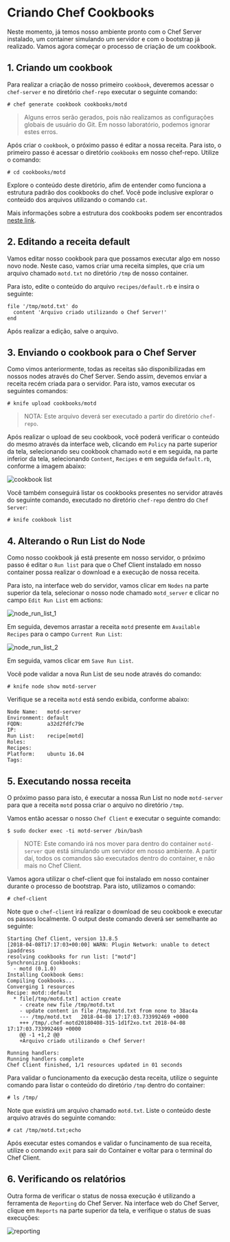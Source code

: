 # Criando Chef Cookbooks

Neste momento, já temos nosso ambiente pronto com o Chef Server instalado, um container simulando um servidor e com o bootstrap já realizado. Vamos agora começar o processo de criação de um cookbook.


## 1. Criando um cookbook

Para realizar a criação de nosso primeiro `cookbook`, deveremos acessar o `chef-server` e no diretório `chef-repo` executar o seguinte comando:

    # chef generate cookbook cookbooks/motd

>Alguns erros serão gerados, pois não realizamos as configurações globais de usuário do Git. Em nosso laboratório, podemos ignorar estes erros.

Após criar o `cookbook`, o próximo passo é editar a nossa receita. Para isto, o primeiro passo é acessar o diretório `cookbooks` em nosso chef-repo. Utilize o comando:

    # cd cookbooks/motd

Explore o conteúdo deste diretório, afim de entender como funciona a estrutura padrão dos cookbooks do chef. Você pode inclusive explorar o conteúdo dos arquivos utilizando o comando `cat`.

Mais informações sobre a estrutura dos cookbooks podem ser encontrados [neste link](https://docs.chef.io/cookbooks.html).


## 2. Editando a receita default

Vamos editar nosso cookbook para que possamos executar algo em nosso novo node. Neste caso, vamos criar uma receita simples, que cria um arquivo chamado `motd.txt` no diretório `/tmp` de nosso container.

Para isto, edite o conteúdo do arquivo `recipes/default.rb` e insira o seguinte:

    file '/tmp/motd.txt' do
      content 'Arquivo criado utilizando o Chef Server!'
    end

Após realizar a edição, salve o arquivo.

## 3. Enviando o cookbook para o Chef Server

Como vimos anteriormente, todas as receitas são disponibilizadas em nossos nodes através do Chef Server. Sendo assim, devemos enviar a receita recém criada para o servidor. Para isto, vamos executar os seguintes comandos:

    # knife upload cookbooks/motd

> NOTA: Este arquivo deverá ser executado a partir do diretório `chef-repo`.

Após realizar o upload de seu cookbook, você poderá verificar o conteúdo do mesmo através da interface web, clicando em `Policy` na parte superior da tela, selecionando seu cookbook chamado `motd` e em seguida, na parte inferior da tela, selecionando `Content`, `Recipes` e em seguida `default.rb`, conforme a imagem abaixo:

![cookbook list](/09-CriandoCookbooks/images/cookbook_list.png)


Você também conseguirá listar os cookbooks presentes no servidor através do seguinte comando, executado no diretório `chef-repo` dentro do `Chef Server`:

    # knife cookbook list

## 4. Alterando o Run List do Node

Como nosso cookbook já está presente em nosso servidor, o próximo passo é editar o `Run list` para que o Chef Client instalado em nosso container possa realizar o download e a execução de nossa receita.

Para isto, na interface web do servidor, vamos clicar em `Nodes` na parte superior da tela, selecionar o nosso node chamado `motd_server` e clicar no campo `Edit Run List` em actions:

![node_run_list_1](/09-CriandoCookbooks/images/node_run_list_1.png)

Em seguida, devemos arrastar a receita `motd` presente em `Available Recipes` para o campo `Current Run List`:

![node_run_list_2](/09-CriandoCookbooks/images/node_run_list_2.png)

Em seguida, vamos clicar em `Save Run List`.

Você pode validar a nova Run List de seu node através do comando:

    # knife node show motd-server

Verifique se a receita `motd` está sendo exibida, conforme abaixo:

    Node Name:   motd-server
    Environment: default
    FQDN:        a32d2fdfc79e
    IP:          
    Run List:    recipe[motd]
    Roles:       
    Recipes:     
    Platform:    ubuntu 16.04
    Tags:        

## 5. Executando nossa receita

O próximo passo para isto, é executar a nossa Run List no node `motd-server` para que a receita `motd` possa criar o arquivo no diretório `/tmp`.

Vamos então acessar o nosso `Chef Client` e executar o seguinte comando:

    $ sudo docker exec -ti motd-server /bin/bash

> NOTE: Este comando irá nos mover para dentro do container `motd-server` que está simulando um servidor em nosso ambiente. A partir daí, todos os comandos são executados dentro do container, e não mais no Chef Client.

Vamos agora utilizar o chef-client que foi instalado em nosso container durante o processo de bootstrap. Para isto, utilizamos o comando:

    # chef-client

Note que o `chef-client` irá realizar o download de seu cookbook e executar os passos localmente. O output deste comando deverá ser semelhante ao seguinte:

    Starting Chef Client, version 13.8.5
    [2018-04-08T17:17:03+00:00] WARN: Plugin Network: unable to detect ipaddress
    resolving cookbooks for run list: ["motd"]
    Synchronizing Cookbooks:
      - motd (0.1.0)
    Installing Cookbook Gems:
    Compiling Cookbooks...
    Converging 1 resources
    Recipe: motd::default
      * file[/tmp/motd.txt] action create
        - create new file /tmp/motd.txt
        - update content in file /tmp/motd.txt from none to 38ac4a
        --- /tmp/motd.txt	2018-04-08 17:17:03.733992469 +0000
        +++ /tmp/.chef-motd20180408-315-1d1f2xo.txt	2018-04-08 17:17:03.733992469 +0000
        @@ -1 +1,2 @@
        +Arquivo criado utilizando o Chef Server!

    Running handlers:
    Running handlers complete
    Chef Client finished, 1/1 resources updated in 01 seconds

Para validar o funcionamento da execução desta receita, utilize o seguinte comando para listar o conteúdo do diretório `/tmp` dentro do container:

    # ls /tmp/

Note que existirá um arquivo chamado `motd.txt`. Liste o conteúdo deste arquivo através do seguinte comando:

    # cat /tmp/motd.txt;echo

Após executar estes comandos e validar o funcinamento de sua receita, utilize o comando `exit` para sair do Container e voltar para o terminal do Chef Client.

## 6. Verificando os relatórios

Outra forma de verificar o status de nossa execução é utilizando a ferramenta de `Reporting` do Chef Server. Na interface web do Chef Server, clique em `Reports` na parte superior da tela, e verifique o status de suas execuções:

![reporting](/09-CriandoCookbooks/images/reporting.png)
